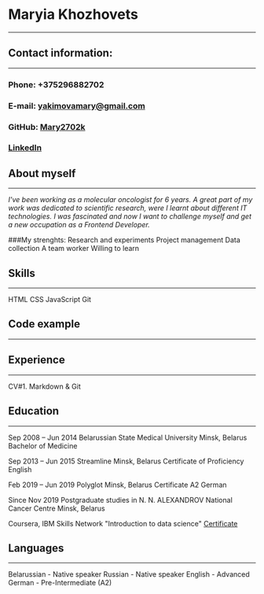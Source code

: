 # Maryia Khozhovets
---
## Contact information:
---
### Phone: +375296882702
### E-mail: yakimovamary@gmail.com
### GitHub: [Mary2702k](https://github.com/Mary2702k)
### [LinkedIn](https://www.linkedin.com/in/mary-khozhovets-51bba414a/)

## About myself
---
_I've been working as a molecular oncologist for 6 years. A great part of my work was dedicated to scientific research, were I learnt about different IT technologies. I was fascinated and  now I want to challenge myself and get a new occupation as a Frontend Developer._

###My strenghts:
  Research and experiments
  Project management
  Data collection
  A team worker
  Willing to learn
  

## Skills
---
  HTML
  CSS
  JavaScript
  Git

## Code example
---

## Experience
---

CV#1. Markdown & Git

## Education
---

Sep 2008 – Jun 2014 
Belarussian State Medical University
Minsk, Belarus
Bachelor of Medicine

Sep 2013 – Jun 2015 
Streamline
Minsk, Belarus
Certificate of Proficiency English

Feb 2019 – Jun 2019 
Polyglot
Minsk, Belarus
Certificate A2 German

Since Nov 2019 
Postgraduate studies in N. N. ALEXANDROV National
Cancer Centre
Minsk, Belarus

Coursera, IBM Skills Network "Introduction to data science" [Certificate](https://www.coursera.org/account/accomplishments/specialization/CLJSPQA2ZEN7)


## Languages
---

Belarussian - Native speaker
Russian - Native speaker
English - Advanced
German - Pre-Intermediate (A2)
